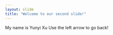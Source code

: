 ```yaml
---
layout: slide
title: "Welcome to our second slide!"
---
```

My name is Yunyi Xu
Use the left arrow to go back!
